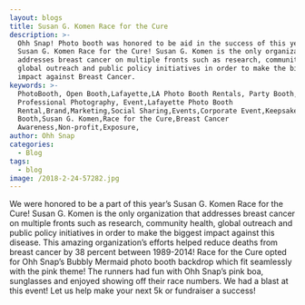 ```yaml
---
layout: blogs
title: Susan G. Komen Race for the Cure
description: >-
  Ohh Snap! Photo booth was honored to be aid in the success of this year’s
  Susan G. Komen Race for the Cure! Susan G. Komen is the only organization that
  addresses breast cancer on multiple fronts such as research, community health,
  global outreach and public policy initiatives in order to make the biggest
  impact against Breast Cancer.
keywords: >-
  PhotoBooth, Open Booth,Lafayette,LA Photo Booth Rentals, Party Booth,
  Professional Photography, Event,Lafayette Photo Booth
  Rental,Brand,Marketing,Social Sharing,Events,Corporate Event,Keepsake,5k,Photo
  Booth,Susan G. Komen,Race for the Cure,Breast Cancer
  Awareness,Non-profit,Exposure,
author: Ohh Snap
categories:
  - Blog
tags:
  - blog
image: /2018-2-24-57282.jpg
---
```

We were honored to be a part of this year’s Susan G. Komen Race for the Cure\! Susan G. Komen is the only organization that addresses breast cancer on multiple fronts such as research, community health, global outreach and public policy initiatives in order to make the biggest impact against this disease. This amazing organization’s efforts helped reduce deaths from breast cancer by 38 percent between 1989-2014\! Race for the Cure opted for Ohh Snap’s Bubbly Mermaid photo booth backdrop which fit seamlessly with the pink theme\! The runners had fun with Ohh Snap’s pink boa, sunglasses and enjoyed showing off their race numbers. We had a blast at this event\! Let us help make your next 5k or fundraiser a success\!
